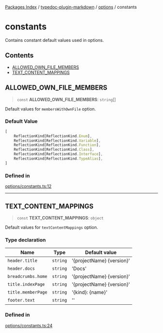 [Packages Index](../../../../README.md) / [typedoc-plugin-markdown](../../../README.md) / [options](../../README.md) / constants

# constants

Contains constant default values used in options.

## Contents

* [ALLOWED\_OWN\_FILE\_MEMBERS](#allowed_own_file_members)
* [TEXT\_CONTENT\_MAPPINGS](#text_content_mappings)

## ALLOWED\_OWN\_FILE\_MEMBERS

> `const` **ALLOWED\_OWN\_FILE\_MEMBERS**: `string`\[]

Default values for `membersWithOwnFile` option.

### Default Value

```ts
[
    ReflectionKind[ReflectionKind.Enum],
    ReflectionKind[ReflectionKind.Variable],
    ReflectionKind[ReflectionKind.Function],
    ReflectionKind[ReflectionKind.Class],
    ReflectionKind[ReflectionKind.Interface],
    ReflectionKind[ReflectionKind.TypeAlias],
]
```

### Defined in

[options/constants.ts:12](https://github.com/typedoc2md/typedoc-plugin-markdown/blob/352ce41370cee18034e72b7c2f3874bbfe56f96f/packages/typedoc-plugin-markdown/src/options/constants.ts#L12)

***

## TEXT\_CONTENT\_MAPPINGS

> `const` **TEXT\_CONTENT\_MAPPINGS**: `object`

Default values for `textContentMappings` option.

### Type declaration

| Name               | Type     | Default value               |
| ------------------ | -------- | --------------------------- |
| `header.title`     | `string` | '\{projectName} \{version}' |
| `header.docs`      | `string` | 'Docs'                      |
| `breadcrumbs.home` | `string` | '\{projectName} \{version}' |
| `title.indexPage`  | `string` | '\{projectName} \{version}' |
| `title.memberPage` | `string` | '\{kind}: \{name}'          |
| `footer.text`      | `string` | ''                          |

### Defined in

[options/constants.ts:24](https://github.com/typedoc2md/typedoc-plugin-markdown/blob/352ce41370cee18034e72b7c2f3874bbfe56f96f/packages/typedoc-plugin-markdown/src/options/constants.ts#L24)
